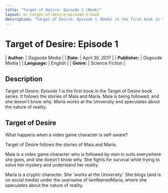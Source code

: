 ```yaml
---
title: "Target of Desire: Episode 1 (Book)"
layout: en_target-of-desire-episode-1-book
description: "Target of Desire: Episode 1 (Book) is the first book in the Target of Desire book series.  It follows the stories of Maia and Maria.  Maia is being followed, and she doesn't know why.  Maria works at the University and speculates about the nature of reality."
---
```

# Target of Desire: Episode 1

| **Author:** 		| Osgoode Media 	|
| **Date:**     	| April 30, 2017 	| 
| **Publisher:**	| Osgoode Media 	| 
| **Language:** 	| English 			| 
| **Genre:** 		| Science Fiction	| 

## Description

Target of Desire: Episode 1 is the first book in the Target of Desire book series. It follows the stories of Maia and Maria. Maia is being followed, and she doesn't know why. Maria works at the University and speculates about the nature of reality.

## Target of Desire

What happens when a video game character is self-aware?

Target of Desire follows the stories of Maia and Maria.

Maia is a video game character who is followed by men in suits everywhere she goes, and she doesn't know why. She fights for survival while trying to solve her mystery and understand her reality.

Maria is a cryptic character. She 'works at the University.' She blogs (and is on social media) under the username of IamNamedMaria, where she speculates about the nature of reality.

<amp-image-lightbox id="lightbox" layout="nodisplay"></amp-image-lightbox>
<amp-carousel height="200" layout="fixed-height" type="carousel">
<amp-img src="https://www.osgoodemedia.com/en/images/Episode1-01.jpg" width="356" height="200" alt="Target of Desire: Episode 1 screenshot" on="tap:lightbox" role="button" tabindex="0"></amp-img>
<amp-img src="https://www.osgoodemedia.com/en/images/Episode1-02.jpg" width="356" height="200" alt="Target of Desire: Episode 1 screenshot" on="tap:lightbox" role="button" tabindex="0"></amp-img>
<amp-img src="https://www.osgoodemedia.com/en/images/Episode1-03.jpg" width="356" height="200" alt="Target of Desire: Episode 1 screenshot" on="tap:lightbox" role="button" tabindex="0"></amp-img>
</amp-carousel>